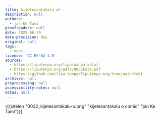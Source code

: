 ```yaml
---
title: kijetesantakalu o!
description: null
authors:
  - jan Ke Tami
proofreaders: null
date: 2025-06-29
date-precision: day
original: null
tags:
  - musi
license: 'CC BY-SA 4.0'
sources:
  - https://liputenpo.org/lipu/nanpa-kala/
  - https://liputenpo.org/pdfs/0031kala.pdf
  - https://github.com/lipu-tenpo/liputenpo.org/tree/main/toki
archives: null
preprocessing: null
accessibility-notes: null
notes: null
---
```

{{{sitelen "0032_kijetesantakalu-o.png" "kijetesantakalu o comic" "jan Ke Tami"}}}
